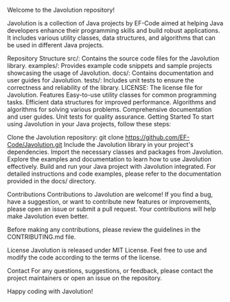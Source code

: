 
Welcome to the Javolution repository!


Javolution is a collection of Java projects by EF-Code aimed at helping Java developers enhance their programming skills and build robust applications. It includes various utility classes, data structures, and algorithms that can be used in different Java projects.

Repository Structure
src/: Contains the source code files for the Javolution library.
examples/: Provides example code snippets and sample projects showcasing the usage of Javolution.
docs/: Contains documentation and user guides for Javolution.
tests/: Includes unit tests to ensure the correctness and reliability of the library.
LICENSE: The license file for Javolution.
Features
Easy-to-use utility classes for common programming tasks.
Efficient data structures for improved performance.
Algorithms and algorithms for solving various problems.
Comprehensive documentation and user guides.
Unit tests for quality assurance.
Getting Started
To start using Javolution in your Java projects, follow these steps:

Clone the Javolution repository: git clone https://github.com/EF-Code/Javolution.git
Include the Javolution library in your project's dependencies.
Import the necessary classes and packages from Javolution.
Explore the examples and documentation to learn how to use Javolution effectively.
Build and run your Java project with Javolution integrated.
For detailed instructions and code examples, please refer to the documentation provided in the docs/ directory.

Contributions
Contributions to Javolution are welcome! If you find a bug, have a suggestion, or want to contribute new features or improvements, please open an issue or submit a pull request. Your contributions will help make Javolution even better.

Before making any contributions, please review the guidelines in the CONTRIBUTING.md file.

License
Javolution is released under MIT License. Feel free to use and modify the code according to the terms of the license.

Contact
For any questions, suggestions, or feedback, please contact the project maintainers or open an issue on the repository.

Happy coding with Javolution!
